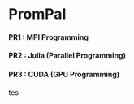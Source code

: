 # PromPal

#### PR1 : MPI Programming
#### PR2 : Julia (Parallel Programming)
#### PR3 : CUDA (GPU Programming)
tes
